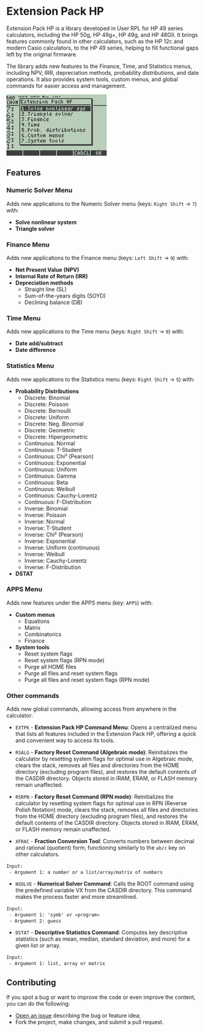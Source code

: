 # Extension Pack HP

Extension Pack HP is a library developed in User RPL for HP 49 series calculators, including the HP 50g, HP 49g+, HP 49g, and HP 48GII. It brings features commonly found in other calculators, such as the HP 12c and modern Casio calculators, to the HP 49 series, helping to fill functional gaps left by the original firmware.

The library adds new features to the Finance, Time, and Statistics menus, including NPV, IRR, depreciation methods, probability distributions, and date operations. It also provides system tools, custom menus, and global commands for easier access and management.

![screenshot](screenshot.png)

## Features

### Numeric Solver Menu

Adds new applications to the Numeric Solver menu (keys: `Right Shift` → `7`) with:

- **Solve nonlinear system**
- **Triangle solver**

### Finance Menu

Adds new applications to the Finance menu (keys: `Left Shift` → `9`) with:

- **Net Present Value (NPV)**
- **Internal Rate of Return (IRR)**
- **Depreciation methods**
    - Straight line (SL)
    - Sum-of-the-years digits (SOYD)
    - Declining balance (DB)

### Time Menu

Adds new applications to the Time menu (keys: `Right Shift` → `9`) with:

- **Date add/subtract**
- **Date difference**

### Statistics Menu

Adds new applications to the Statistics menu (keys: `Right Shift` → `5`) with:
- **Probability Distributions**
    - Discrete: Binomial
    - Discrete: Poisson
    - Discrete: Bernoulli
    - Discrete: Uniform
    - Discrete: Neg. Binomial
    - Discrete: Geometric
    - Discrete: Hipergeometric
    - Continuous: Normal
    - Continuous: T-Student
    - Continuous: Chi² (Pearson)
    - Continuous: Exponential
    - Continuous: Uniform
    - Continuous: Gamma
    - Continuous: Beta
    - Continuous: Weibull
    - Continuous: Cauchy-Lorentz
    - Continuous: F-Distribution
    - Inverse: Binomial
    - Inverse: Poisson
    - Inverse: Normal
    - Inverse: T-Student
    - Inverse: Chi² (Pearson)
    - Inverse: Exponential
    - Inverse: Uniform (continuous)
    - Inverse: Weibull
    - Inverse: Cauchy-Lorentz
    - Inverse: F-Distribution
- **DSTAT**

### APPS Menu

Adds new features under the APPS menu (key: `APPS`) with:

- **Custom menus**
    - Equations
    - Matrix
    - Combinatorics
    - Finance
- **System tools**
    - Reset system flags
    - Reset system flags (RPN mode)
    - Purge all HOME files
    - Purge all files and reset system flags
    - Purge all files and reset system flags (RPN mode)

### Other commands

Adds new global commands, allowing access from anywhere in the calculator:

- `EXTPK` - **Extension Pack HP Command Menu**: Opens a centralized menu that lists all features included in the Extension Pack HP, offering a quick and convenient way to access its tools.

- `RSALG` - **Factory Reset Command (Algebraic mode)**: Reinitializes the calculator by resetting system flags for optimal use in Algebraic mode, clears the stack, removes all files and directories from the HOME directory (excluding program files), and restores the default contents of the CASDIR directory. Objects stored in IRAM, ERAM, or FLASH memory remain unaffected.

- `RSRPN` - **Factory Reset Command (RPN mode)**: Reinitializes the calculator by resetting system flags for optimal use in RPN (Reverse Polish Notation) mode, clears the stack, removes all files and directories from the HOME directory (excluding program files), and restores the default contents of the CASDIR directory. Objects stored in IRAM, ERAM, or FLASH memory remain unaffected.

- `XFRAC` - **Fraction Conversion Tool**: Converts numbers between decimal and rational (quotient) form, functioning similarly to the `ab/c` key on other calculators.
```
Input:
 - Argument 1: a number or a list/array/matrix of numbers
```

- `NSOLVE` - **Numerical Solver Command**: Calls the ROOT command using the predefined variable VX from the CASDIR directory. This command makes the process faster and more streamlined.
```
Input:
 - Argument 1: 'symb' or «program»
 - Argument 2: guess
```

- `DSTAT` - **Descriptive Statistics Command**: Computes key descriptive statistics (such as mean, median, standard deviation, and more) for a given list or array.
```
Input:
 - Argument 1: list, array or matrix
```

## Contributing

If you spot a bug or want to improve the code or even improve the content, you can do the following:

- [Open an issue](https://github.com/cfgnunes/extension-pack-hp/issues/new)
  describing the bug or feature idea;
- Fork the project, make changes, and submit a pull request.
